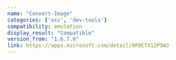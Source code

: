 ```yaml
---
name: "Convert-Image"
categories: ['oss', 'dev-tools']
compatibility: emulation
display_result: "Compatible"
version_from: "1.6.7.0"
link: https://apps.microsoft.com/detail/9P0CTX12P5WJ
---
```

